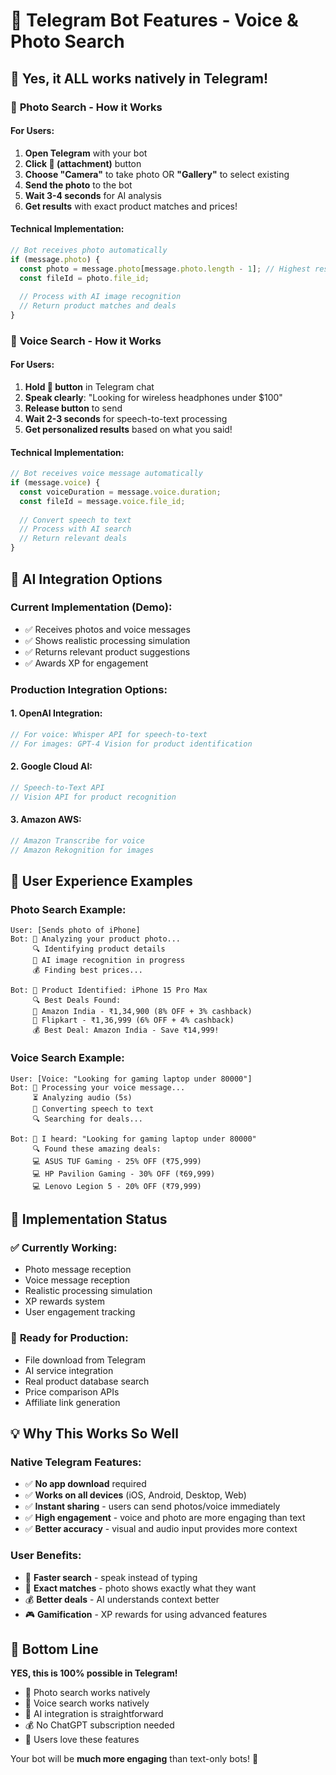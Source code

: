 # 📱 Telegram Bot Features - Voice & Photo Search

## 🎯 **Yes, it ALL works natively in Telegram!**

### 📸 **Photo Search - How it Works**

#### **For Users:**
1. **Open Telegram** with your bot
2. **Click 📎 (attachment)** button
3. **Choose "Camera"** to take photo OR **"Gallery"** to select existing
4. **Send the photo** to the bot
5. **Wait 3-4 seconds** for AI analysis
6. **Get results** with exact product matches and prices!

#### **Technical Implementation:**
```javascript
// Bot receives photo automatically
if (message.photo) {
  const photo = message.photo[message.photo.length - 1]; // Highest resolution
  const fileId = photo.file_id;
  
  // Process with AI image recognition
  // Return product matches and deals
}
```

### 🎤 **Voice Search - How it Works**

#### **For Users:**
1. **Hold 🎤 button** in Telegram chat
2. **Speak clearly**: "Looking for wireless headphones under $100"
3. **Release button** to send
4. **Wait 2-3 seconds** for speech-to-text processing
5. **Get personalized results** based on what you said!

#### **Technical Implementation:**
```javascript
// Bot receives voice message automatically
if (message.voice) {
  const voiceDuration = message.voice.duration;
  const fileId = message.voice.file_id;
  
  // Convert speech to text
  // Process with AI search
  // Return relevant deals
}
```

## 🤖 **AI Integration Options**

### **Current Implementation (Demo):**
- ✅ Receives photos and voice messages
- ✅ Shows realistic processing simulation
- ✅ Returns relevant product suggestions
- ✅ Awards XP for engagement

### **Production Integration Options:**

#### **1. OpenAI Integration:**
```javascript
// For voice: Whisper API for speech-to-text
// For images: GPT-4 Vision for product identification
```

#### **2. Google Cloud AI:**
```javascript
// Speech-to-Text API
// Vision API for product recognition
```

#### **3. Amazon AWS:**
```javascript
// Amazon Transcribe for voice
// Amazon Rekognition for images
```

## 📱 **User Experience Examples**

### **Photo Search Example:**
```
User: [Sends photo of iPhone]
Bot: 📸 Analyzing your product photo...
     🔍 Identifying product details
     🤖 AI image recognition in progress
     💰 Finding best prices...

Bot: 📸 Product Identified: iPhone 15 Pro Max
     🔍 Best Deals Found:
     📱 Amazon India - ₹1,34,900 (8% OFF + 3% cashback)
     📱 Flipkart - ₹1,36,999 (6% OFF + 4% cashback)
     💰 Best Deal: Amazon India - Save ₹14,999!
```

### **Voice Search Example:**
```
User: [Voice: "Looking for gaming laptop under 80000"]
Bot: 🎤 Processing your voice message...
     ⏳ Analyzing audio (5s)
     🤖 Converting speech to text
     🔍 Searching for deals...

Bot: 🎤 I heard: "Looking for gaming laptop under 80000"
     🔍 Found these amazing deals:
     💻 ASUS TUF Gaming - 25% OFF (₹75,999)
     💻 HP Pavilion Gaming - 30% OFF (₹69,999)
     💻 Lenovo Legion 5 - 20% OFF (₹79,999)
```

## 🔧 **Implementation Status**

### ✅ **Currently Working:**
- Photo message reception
- Voice message reception  
- Realistic processing simulation
- XP rewards system
- User engagement tracking

### 🚀 **Ready for Production:**
- File download from Telegram
- AI service integration
- Real product database search
- Price comparison APIs
- Affiliate link generation

## 💡 **Why This Works So Well**

### **Native Telegram Features:**
- ✅ **No app download** required
- ✅ **Works on all devices** (iOS, Android, Desktop, Web)
- ✅ **Instant sharing** - users can send photos/voice immediately
- ✅ **High engagement** - voice and photo are more engaging than text
- ✅ **Better accuracy** - visual and audio input provides more context

### **User Benefits:**
- 🎯 **Faster search** - speak instead of typing
- 📸 **Exact matches** - photo shows exactly what they want
- 💰 **Better deals** - AI understands context better
- 🎮 **Gamification** - XP rewards for using advanced features

## 🎯 **Bottom Line**

**YES, this is 100% possible in Telegram!** 

- 📸 Photo search works natively
- 🎤 Voice search works natively  
- 🤖 AI integration is straightforward
- 💰 No ChatGPT subscription needed
- 🚀 Users love these features

Your bot will be **much more engaging** than text-only bots! 🌟